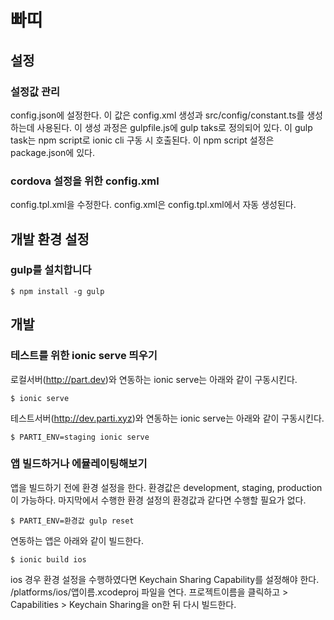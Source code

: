 # 빠띠

## 설정

### 설정값 관리

config.json에 설정한다. 이 값은 config.xml 생성과 src/config/constant.ts를 생성하는데 사용된다. 이 생성 과정은 gulpfile.js에 gulp taks로 정의되어 있다. 이 gulp task는 npm script로 ionic cli 구동 시 호출된다. 이 npm script 설정은 package.json에 있다.

### cordova 설정을 위한 config.xml

config.tpl.xml을 수정한다. config.xml은 config.tpl.xml에서 자동 생성된다.

## 개발 환경 설정

### gulp를 설치합니다

```
$ npm install -g gulp
```

## 개발

### 테스트를 위한 ionic serve 띄우기

로컬서버(http://part.dev)와 연동하는 ionic serve는 아래와 같이 구동시킨다.
```
$ ionic serve
```

테스트서버(http://dev.parti.xyz)와 연동하는 ionic serve는 아래와 같이 구동시킨다.
```
$ PARTI_ENV=staging ionic serve
```

### 앱 빌드하거나 에뮬레이팅해보기

앱을 빌드하기 전에 환경 설정을 한다. 환경값은 development, staging, production이 가능하다. 마지막에서 수행한 환경 설정의 환경값과 같다면 수행할 필요가 없다. 
```
$ PARTI_ENV=환경값 gulp reset
```

연동하는 앱은 아래와 같이 빌드한다.
```
$ ionic build ios
```

ios 경우 환경 설정을 수행하였다면 Keychain Sharing Capability를 설정해야 한다. /platforms/ios/앱이름.xcodeproj 파일을 연다. 프로젝트이름을 클릭하고 > Capabilities > Keychain Sharing을 on한 뒤 다시 빌드한다.
